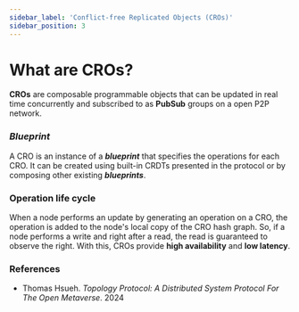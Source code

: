 ```yaml
---
sidebar_label: 'Conflict-free Replicated Objects (CROs)'
sidebar_position: 3
---
```


# What are CROs?

**CROs** are composable programmable objects that can be updated in real time concurrently and subscribed to as **PubSub** groups on a open P2P network.

### *Blueprint*

A CRO is an instance of a ***blueprint*** that specifies the operations for each CRO. It can be created using built-in CRDTs presented in the protocol or by composing other existing ***blueprints***.

### Operation life cycle

When a node performs an update by generating an operation on a CRO, the operation is added to the node's local copy of the CRO hash graph. So, if a node performs a write and right after a read, the read is guaranteed to observe the right. With this, CROs provide **high availability** and **low latency**.

### References

- Thomas Hsueh. *Topology Protocol: A Distributed System Protocol
For The Open Metaverse*. 2024 